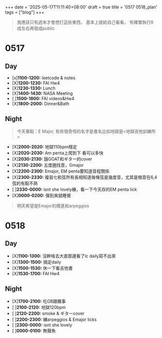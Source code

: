 +++
date = '2025-05-17T11:11:40+08:00'
draft = true
title = '0517 0518_plan'
tags = ["blog"]
+++
> 我應該只有週末才會想打這些東西，
> 基本上就給自己看看，
> 有確實執行8成左右再發成public
# 0517
## Day
- [x]**1100-1200:** leetcode & notes
- [X]**1200-1230:** FAI Hw4
- [X]**1230-1330:** Lunch
- [X]**1400-1430:** NASA Meeting
- [ ]**1500-1800:** FAI videos&Hw4
- [X]**1800-2000:** Dinner&Bath

## Night
> 今天重點：E Major, 
> 有些很奇怪的名字是書名比如地獄是<地獄吉他訓練所>
- [X]**2000-2020:** 地獄110bpm穩定
- [X]**2020-2030:** Am penta上爬到下 看可以多快
- [X]**2030-2130:** 錄GOAT和ギター的cover
- [X]**2130-2200:** 五度圈找音，Gmajor
- [X]**2200-2300:** Emajor, EM penta要知道音程關係
- [X]**2300-2330:** 複習七和弦所有長相知道毎條弦是幾度音，尤其是根音在6,4弦的有點不熟
- [ ]**2330-0000:** isnt she lovely練，看一下今天存的EM penta lick
- [X]**0000-0200:** 彈到爽就睡覺
> 明天希望是Emajor的模進和arpeggios

# 0518
## Day 
- [X]**1100-1300:** 沒幹啥去大直那邊看了lc daily寫不出來
- [X]**1300-1500:** 搞定daily
- [X]**1500-1530:** 休一下看吉他書
- [X]**1530-1700:** FAI Hw4
## Night
- [X]**1700-2100:** 吃GB跟雜事
- [ ]**2100-2120:** 地獄120bpm
- [ ]**2120-2200:** smoke & ギターcover
- [ ]**2200-2300:** 練arpeggios & Emajor licks
- [ ]**2300-0000:** isnt she lovely
- [ ]**0000-0100:** 無聲魚



